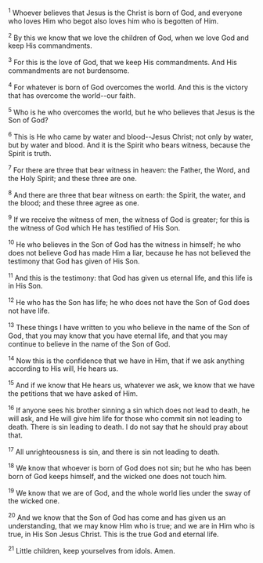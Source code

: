 <sup>1</sup> 
Whoever believes that Jesus is the Christ is born of God, and everyone who loves Him who begot also loves him who is begotten of Him. 

<sup>2</sup> 
By this we know that we love the children of God, when we love God and keep His commandments. 

<sup>3</sup> 
For this is the love of God, that we keep His commandments. And His commandments are not burdensome. 

<sup>4</sup> 
For whatever is born of God overcomes the world. And this is the victory that has overcome the world--our faith. 

<sup>5</sup> 
Who is he who overcomes the world, but he who believes that Jesus is the Son of God? 

<sup>6</sup> 
This is He who came by water and blood--Jesus Christ; not only by water, but by water and blood. And it is the Spirit who bears witness, because the Spirit is truth. 

<sup>7</sup> 
For there are three that bear witness in heaven: the Father, the Word, and the Holy Spirit; and these three are one. 

<sup>8</sup> 
And there are three that bear witness on earth: the Spirit, the water, and the blood; and these three agree as one. 

<sup>9</sup> 
If we receive the witness of men, the witness of God is greater; for this is the witness of God which He has testified of His Son. 

<sup>10</sup> 
He who believes in the Son of God has the witness in himself; he who does not believe God has made Him a liar, because he has not believed the testimony that God has given of His Son. 

<sup>11</sup> 
And this is the testimony: that God has given us eternal life, and this life is in His Son. 

<sup>12</sup> 
He who has the Son has life; he who does not have the Son of God does not have life. 

<sup>13</sup> 
These things I have written to you who believe in the name of the Son of God, that you may know that you have eternal life, and that you may continue to believe in the name of the Son of God.

<sup>14</sup> 
Now this is the confidence that we have in Him, that if we ask anything according to His will, He hears us. 

<sup>15</sup> 
And if we know that He hears us, whatever we ask, we know that we have the petitions that we have asked of Him. 

<sup>16</sup> 
If anyone sees his brother sinning a sin which does not lead to death, he will ask, and He will give him life for those who commit sin not leading to death. There is sin leading to death. I do not say that he should pray about that. 

<sup>17</sup> 
All unrighteousness is sin, and there is sin not leading to death.

<sup>18</sup> 
We know that whoever is born of God does not sin; but he who has been born of God keeps himself, and the wicked one does not touch him. 

<sup>19</sup> 
We know that we are of God, and the whole world lies under the sway of the wicked one. 

<sup>20</sup> 
And we know that the Son of God has come and has given us an understanding, that we may know Him who is true; and we are in Him who is true, in His Son Jesus Christ. This is the true God and eternal life. 

<sup>21</sup> 
Little children, keep yourselves from idols. Amen.